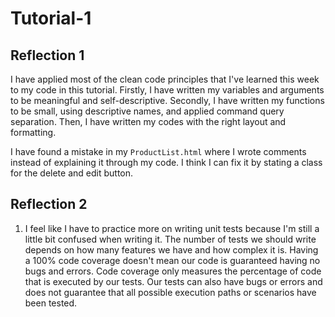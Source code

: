 # Tutorial-1
## Reflection 1
I have applied most of the clean code principles that I've learned this week to my code in this tutorial. 
Firstly, I have written my variables and arguments to be meaningful and self-descriptive. Secondly, 
I have written my functions to be small, using descriptive names, and applied command query separation. 
Then, I have written my codes with the right layout and formatting.

I have found a mistake in my `ProductList.html` where I wrote comments instead of explaining it through my code. 
I think I can fix it by stating a class for the delete and edit button.

## Reflection 2
1. I feel like I have to practice more on writing unit tests because I'm still a little bit confused when 
writing it. The number of tests we should write depends on how many features we have and how complex it is. 
Having a 100% code coverage doesn't mean our code is guaranteed having no bugs and errors. Code coverage 
only measures the percentage of code that is executed by our tests. Our tests can also have bugs or errors 
and does not guarantee that all possible execution paths or scenarios have been tested.
